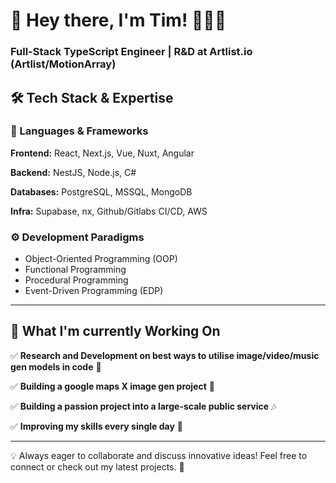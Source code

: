 # 👋 Hey there, I'm Tim! 👨🏻‍💻  
### Full-Stack TypeScript Engineer | R&D at Artlist.io (Artlist/MotionArray)

## 🛠️ Tech Stack & Expertise  

### 💾 Languages & Frameworks  
**Frontend:** React, Next.js, Vue, Nuxt, Angular  

**Backend:** NestJS, Node.js, C#  

**Databases:** PostgreSQL, MSSQL, MongoDB

**Infra:** Supabase, nx, Github/Gitlabs CI/CD, AWS

### ⚙️ Development Paradigms  
- Object-Oriented Programming (OOP)  
- Functional Programming  
- Procedural Programming  
- Event-Driven Programming (EDP)  

---

## 📌 What I'm currently Working On   

✅  **Research and Development on best ways to utilise image/video/music gen models in code** 🤖

✅  **Building a google maps X image gen project** 👀

✅  **Building a passion project into a large-scale public service** 🎶  

✅  **Improving my skills every single day** 🏯  

---

💡 Always eager to collaborate and discuss innovative ideas! Feel free to connect or check out my latest projects. 🚀  
